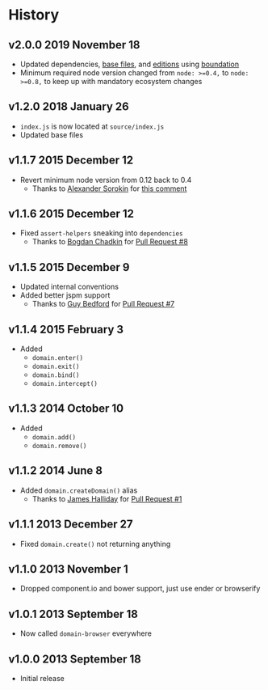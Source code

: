 # History

## v2.0.0 2019 November 18

-   Updated dependencies, [base files](https://github.com/bevry/base), and [editions](https://editions.bevry.me) using [boundation](https://github.com/bevry/boundation)
-   Minimum required node version changed from `node: >=0.4,` to `node: >=0.8,` to keep up with mandatory ecosystem changes

## v1.2.0 2018 January 26

-   `index.js` is now located at `source/index.js`
-   Updated base files

## v1.1.7 2015 December 12

-   Revert minimum node version from 0.12 back to 0.4
    -   Thanks to [Alexander Sorokin](https://github.com/syrnick) for [this comment](https://github.com/bevry/domain-browser/commit/c66ee3445e87955e70d0d60d4515f2d26a81b9c4#commitcomment-14938325)

## v1.1.6 2015 December 12

-   Fixed `assert-helpers` sneaking into `dependencies`
    -   Thanks to [Bogdan Chadkin](https://github.com/TrySound) for [Pull Request #8](https://github.com/bevry/domain-browser/pull/8)

## v1.1.5 2015 December 9

-   Updated internal conventions
-   Added better jspm support
    -   Thanks to [Guy Bedford](https://github.com/guybedford) for [Pull Request #7](https://github.com/bevry/domain-browser/pull/7)

## v1.1.4 2015 February 3

-   Added
    -   `domain.enter()`
    -   `domain.exit()`
    -   `domain.bind()`
    -   `domain.intercept()`

## v1.1.3 2014 October 10

-   Added
    -   `domain.add()`
    -   `domain.remove()`

## v1.1.2 2014 June 8

-   Added `domain.createDomain()` alias
    -   Thanks to [James Halliday](https://github.com/substack) for [Pull Request #1](https://github.com/bevry/domain-browser/pull/1)

## v1.1.1 2013 December 27

-   Fixed `domain.create()` not returning anything

## v1.1.0 2013 November 1

-   Dropped component.io and bower support, just use ender or browserify

## v1.0.1 2013 September 18

-   Now called `domain-browser` everywhere

## v1.0.0 2013 September 18

-   Initial release
